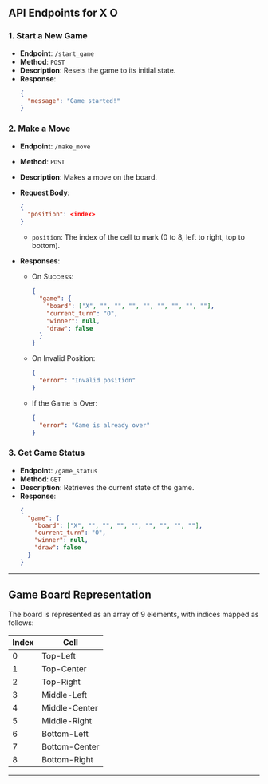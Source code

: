 ## **API Endpoints for X O**

### **1. Start a New Game**

- **Endpoint**: `/start_game`
- **Method**: `POST`
- **Description**: Resets the game to its initial state.
- **Response**:
  ```json
  {
    "message": "Game started!"
  }
  ```

### **2. Make a Move**

- **Endpoint**: `/make_move`
- **Method**: `POST`
- **Description**: Makes a move on the board.
- **Request Body**:

  ```json
  {
    "position": <index>
  }
  ```

  - `position`: The index of the cell to mark (0 to 8, left to right, top to bottom).

- **Responses**:
  - On Success:
    ```json
    {
      "game": {
        "board": ["X", "", "", "", "", "", "", "", ""],
        "current_turn": "O",
        "winner": null,
        "draw": false
      }
    }
    ```
  - On Invalid Position:
    ```json
    {
      "error": "Invalid position"
    }
    ```
  - If the Game is Over:
    ```json
    {
      "error": "Game is already over"
    }
    ```

### **3. Get Game Status**

- **Endpoint**: `/game_status`
- **Method**: `GET`
- **Description**: Retrieves the current state of the game.
- **Response**:
  ```json
  {
    "game": {
      "board": ["X", "", "", "", "", "", "", "", ""],
      "current_turn": "O",
      "winner": null,
      "draw": false
    }
  }
  ```

---

## **Game Board Representation**

The board is represented as an array of 9 elements, with indices mapped as follows:

| Index | Cell          |
| ----- | ------------- |
| 0     | Top-Left      |
| 1     | Top-Center    |
| 2     | Top-Right     |
| 3     | Middle-Left   |
| 4     | Middle-Center |
| 5     | Middle-Right  |
| 6     | Bottom-Left   |
| 7     | Bottom-Center |
| 8     | Bottom-Right  |

---
